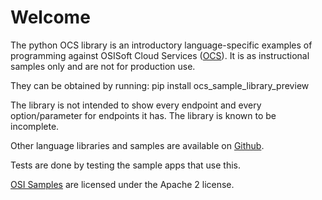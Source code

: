 Welcome
========

The python OCS library is an introductory language-specific examples of programming against OSISoft Cloud Services ([OCS](https://www.osisoft.com/Solutions/OSIsoft-Cloud-Services/)). It is as instructional samples only and are not for production use.



They can be obtained by running: pip install ocs_sample_library_preview




The library is not intended to show every endpoint and every option/parameter for endpoints it has.  The library is known to be incomplete.  



Other language libraries and samples are available on [Github](https://github.com/osisoft/OSI-Samples). 

Tests are done by testing the sample apps that use this.


[OSI Samples](https://github.com/osisoft/OSI-samples) are licensed under the Apache 2 license.
